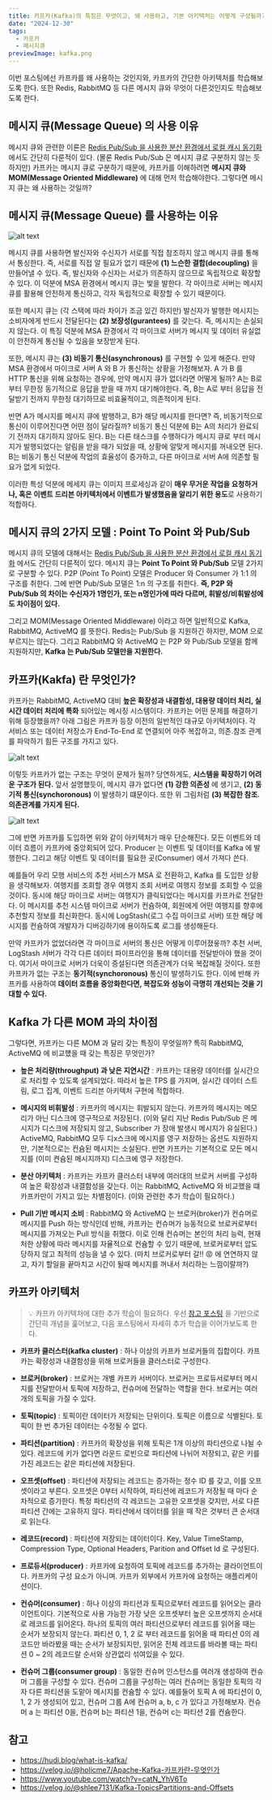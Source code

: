 ```yaml
---
title: 카프카(Kafka)의 특징은 무엇이고, 왜 사용하고, 기본 아키텍처는 어떻게 구성될까?
date: "2024-12-30"
tags:
  - 카프카
  - 메시지큐
previewImage: kafka.png
---
```


이번 포스팅에선 카프카를 왜 사용하는 것인지와, 카프카의 간단한 아키텍처를 학습해보도록 한다. 또한 Redis, RabbitMQ 등 다른 메시지 큐와 무엇이 다른것인지도 학습해보도록 한다.

## 메시지 큐(Message Queue) 의 사용 이유

메시지 큐와 관련한 이론은 [Redis Pub/Sub 을 사용한 분산 환경에서 로컬 캐시 동기화](https://haon.blog/spring/redis-pub-sub-local-cache-synchornization/) 에서도 간단히 다룬적이 있다. (몰론 Redis Pub/Sub 은 메시지 큐로 구분하지 않는 듯 하지만) 카프카는 메시지 큐로 구분하기 때문에, 카프카를 이해하려면 **메시지 큐와 MOM(Message Oriented Middleware)** 에 대해 먼저 학습해야한다. 그렇다면 메시지 큐는 왜 사용하는 것일까?

## 메시지 큐(Message Queue) 를 사용하는 이유

![alt text](image.png)

메시지 큐를 사용하면 발신자와 수신자가 서로를 직접 참조하지 않고 메시지 큐를 통해서 통싱한다. 즉, 서로를 직접 알 필요가 없기 때문에 **(1) 느슨한 결합(decoupling)** 을 만들어낼 수 있다. 즉, 발신자와 수신자는 서로가 의존하지 않으므로 독립적으로 확장할 수 있다. 이 덕분에 MSA 환경에서 메시지 큐는 빛을 발한다. 각 마이크로 서버는 메시지 큐를 활용해 안전하게 통신하고, 각자 독립적으로 확장할 수 있기 때문이다.

또한 메시지 큐는 (각 스택에 따라 차이가 조금 있긴 하지만) 발신자가 발행한 메시지는 소비자에게 반드시 전달된다는 **(2) 보장성(gurantees)** 를 갖는다. 즉, 메시지는 손실되지 않는다. 이 특징 덕분에 MSA 환경에서 각 마이크로 서버가 메시지 및 데이터 유실없이 안전하게 통신될 수 있음을 보장받게 된다.

또한, 메시지 큐는 **(3) 비동기 통신(asynchronous)** 를 구현할 수 있게 해준다. 만약 MSA 환경에서 마이크로 서버 A 와 B 가 통신하는 상황을 가정해보자. A 가 B 를 HTTP 통신을 위해 요청하는 경우에, 만약 메시지 큐가 없더라면 어떻게 될까? A는 B로부터 무한정 동기적으로 응답을 받을 때 까지 대기해야한다. 즉, B는 A로 부터 응답을 전달받기 전까지 무한정 대기하므로 비효율적이고, 의존적이게 된다.

반면 A가 메시지를 메시지 큐에 발행하고, B가 해당 메시지를 한다면? 즉, 비동기적으로 통신이 이루어진다면 어떤 점이 달라질까? 비동기 통신 덕분에 B는 A의 처리가 완료되기 전까지 대기하지 않아도 된다. B는 다른 태스크를 수행하다가 메시지 큐로 부터 메시지가 발행되었다는 알림을 받을 때가 되었을 때, 상황에 알맞게 메시지를 꺼내오면 된다. B는 비동기 통신 덕분에 작업의 효율성이 증가하고, 다른 마이크로 서버 A에 의존할 필요가 없게 되었다.

이러한 특성 덕분에 메세지 큐는 이미지 프로세싱과 같이 **매우 무거운 작업을 요청하거나, 혹은 이벤트 드리븐 아키텍처에서 이벤트가 발생했음을 알리기 위한 용도**로 사용하기 적합하다.

## 메시지 큐의 2가지 모델 : Point To Point 와 Pub/Sub

메시지 큐의 모델에 대해서는 [Redis Pub/Sub 을 사용한 분산 환경에서 로컬 캐시 동기화](https://haon.blog/spring/redis-pub-sub-local-cache-synchornization/) 에서도 간단히 다룬적이 있다. 메시지 큐는 **Point To Point 와 Pub/Sub** 모델 2가지로 구분할 수 있다. P2P (Point To Point) 모델은 Producer 와 Consumer 가 1:1 의 구조를 취한다. 그에 반면 Pub/Sub 모델은 1:n 의 구조를 취한다. **즉, P2P 와 Pub/Sub 의 차이는 수신자가 1명인가, 또는 n명인가에 따라 다르며, 휘발성/비휘발성에도 차이점이 있다.**

그리고 MOM(Message Oriented Middleware) 이라고 하면 일반적으로 Kafka, RabbitMQ, ActiveMQ 를 뜻한다. Redis는 Pub/Sub 을 지원하긴 하지만, MOM 으로 부르지는 않는다. 그리고 RabbitMQ 와 ActiveMQ 는 P2P 와 Pub/Sub 모델을 함께 지원하지만, **Kafka 는 Pub/Sub 모델만을 지원한다.**

## 카프카(Kakfa) 란 무엇인가?

카프카는 RabbitMQ, ActiveMQ 대비 **높은 확장성과 내결함성, 대용량 데이터 처리, 실시간 데이터 처리에 특화** 되어있는 메시징 시스템이다. 카프카는 어떤 문제를 해결하기 위해 등장했을까? 아래 그림은 카프카 등장 이전의 일반적인 대규모 아키텍처이다. 각 서비스 또는 데이터 저장소가 End-To-End 로 연결되어 아주 복잡하고, 의존.참조 관계를 파악하기 힘든 구조를 가지고 있다.

![alt text](image-1.png)

이렇듯 카프카가 없는 구조는 무엇이 문제가 될까? 당연하게도, **시스템을 확장하기 어려운 구조가 된다.** 앞서 설명했듯이, 메시지 큐가 없다면 **(1) 강한 의존성** 에 생기고, **(2) 동기적 통신(synchoronous)** 이 발생하기 떄문이다. 또한 위 그림처럼 **(3) 복잡한 참조.의존관계를 가지게 된다.**

![alt text](image-2.png)

그에 반면 카프카를 도입하면 위와 같이 아키텍처가 매우 단순해진다. 모든 이벤트와 데이터 흐름이 카프카에 중앙회되어 있다. Producer 는 이벤트 및 데이터를 Kafka 에 발행한다. 그리고 해당 이벤트 및 데이터를 필요한 곳(Consumer) 에서 가져다 쓴다.

예를들어 우리 모행 서비스의 추천 서비스가 MSA 로 전환하고, Kafka 를 도입한 상황을 생각해보자. 여행지를 조회할 경우 여행지 조회 서버로 여행지 정보를 조회할 수 있을 것이다. 동시에 해당 마이크로 서버는 여행지가 클릭되었다는 메시지를 카프카로 전달한다. 이 메시지를 추천 시스템 마이크로 서버가 컨슘하여, 회원에게 어떤 여행지를 향후에 추천할지 정보를 최신화한다. 동시에 LogStash(로그 수집 마이크로 서버) 또한 해당 메시지를 컨슘하여 개발자가 디버깅하기에 용이하도록 로그를 생성해둔다.

만약 카프카가 없었더라면 각 마이크로 서버의 통신은 어떻게 이루어졌읗까? 추천 서버, LogStash 서버가 각각 다른 데이터 파이프라인을 통해 데이터를 전달받아야 했을 것이다. 여기서 마이크로 서버가 더욱이 증설된다면 의존관계가 더욱 복잡해질 것이다. 또한 카프카가 없는 구조는 **동기적(synchoronous)** 통신이 발생하기도 한다. 이에 반해 카프카를 사용하여 **데이터 흐름을 중앙화한다면, 복잡도와 성능이 극명히 개선되는 것을 기대할 수 있다.**

## Kafka 가 다른 MOM 과의 차이점

그렇다면, 카프카는 다른 MOM 과 달리 갖는 특징이 무엇일까? 특히 RabbitMQ, ActiveMQ 에 비교헀을 때 갖는 특징은 무엇인가?

- **높은 처리량(throughput) 과 낮은 지연시간** : 카프카는 대용량 데이터를 실시간으로 처리할 수 있도록 설계되었다. 따라서 높은 TPS 를 가지며, 실시간 데이터 스트림, 로그 집계, 이벤트 드리븐 아키텍처 구현에 적합하다.

- **메시지의 비휘발성** : 카프카의 메시지는 휘발되지 않는다. 카프카의 메시지는 메모리가 아닌 디스크에 영구적으로 저장된다. (이와 달리 지난 Redis Pub/Sub 은 메시지가 디스크에 저장되지 않고, Subscriber 가 장애 발생시 메시지가 유실된다.) ActiveMQ, RabbitMQ 모두 디x스크에 메시지를 영구 저장하는 옵션도 지원하지만, 기본적으로는 컨슘된 메시지는 소실된다. 반면 카프카는 기본적으로 모든 메시지를 (이미 켠슘된 메시지까지) 디스크에 영구 저장한다.

- **분산 아키텍처** : 카프카는 카프카 클러스터 내부에 여러대의 브로커 서버를 구성하여 높은 확장성과 내결함성을 갖는다. 이는 RabbitMQ, ActiveMQ 와 비교했을 떄 카프카만이 가지고 있는 차별점이다. (이와 관련한 추가 학습이 필요하다.)

- **Pull 기반 메시지 소비** : RabbitMQ 와 ActiveMQ 는 브로커(broker)가 컨슈머로 메시지를 Push 하는 방식인데 반해, 카프카는 컨슈머가 능동적으로 브로커로부터 메시지를 가져오는 Pull 방식을 취했다. 이로 인해 컨슈머는 본인의 처리 능력, 현재 처한 상황에 따라 메시지를 자율적으로 컨슘할 수 있기 때문에, 브로커로부터 압도당하지 않고 최적의 성능을 낼 수 있다. (마치 브로커로부터 갈!! 😡 에 연연하지 않고, 자기 할일을 끝마치고 시간이 될때 메시지를 꺼내서 처리하는 느낌이랄까?)

## 카프카 아키텍처

> 💡 카프카 아키텍처에 대한 추가 학습이 필요하다. 우선 [참고 포스팅](https://hudi.blog/what-is-kafka/) 을 기반으로 간단히 개념을 훑어보고, 다음 포스팅에서 자세히 추가 학습을 이어가보도록 한다.

- **카프카 클러스터(kafka cluster)** : 하나 이상의 카프카 브로커들의 집합이다. 카프카는 확장성과 내결함성을 위해 브로커들을 클러스터로 구성한다.

- **브로커(broker)** : 브로커는 개별 카프카 서버이다. 브로커는 프로듀서로부터 메시지를 전달받아서 토픽에 저장하고, 컨슈머에 전달하는 역할을 한다. 브로커는 여러개의 토픽을 가질 수 있다.

- **토픽(topic)** : 토픽이란 데이터가 저장되는 단위이다. 토픽은 이름으로 식별된다. 토픽이 한 번 추가된 데이터는 수정될 수 없다.

- **파티션(partition)** : 카프카의 확장성을 위해 토픽은 1개 이상의 파티션으로 나뉠 수 있다. 레코드에 키가 없다면 라운드 로빈으로 파티션에 나뉘어 저장되고, 같은 키를 가진 레코드는 같은 파티션에 저장된다.

- **오프셋(offset)** : 파티션에 저장되는 레코드는 증가하는 정수 ID 를 갖고, 이를 오프셋이라고 부른다. 오프셋은 0부터 시작하여, 파티션에 레코드가 저장될 때 마다 순차적으로 증가한다. 특정 파티션의 각 레코드는 고유한 오프셋을 갖지만, 서로 다른 파티션 간에는 고유하지 않다. 파티션에서 데이터를 읽을 때 작은 것부터 큰 순서대로 읽는다.

- **레코드(record)** : 파티션에 저장되는 데이터이다. Key, Value TimeStamp, Compression Type, Optional Headers, Parition and Offset Id 로 구성된다.

- **프로듀서(producer)** : 카프카에 요청하여 토픽에 레코드를 추가하는 클라이언트이다. 카프카의 구성 요소가 아니며. 카프카 외부에서 카프카에 요청하는 애플리케이션이다.

- **컨슈머(consumer)** : 하나 이상의 파티션과 토픽으로부터 레코드를 읽어오는 클라이언트이다. 기본적으로 사용 가능한 가장 낮은 오프셋부터 높은 오프셋까지 순서대로 레코드를 읽어온다. 하나의 토픽의 여러 파티션으로부터 레코드를 읽어올 때는 순서가 보장되지 않는다. 파티션 0, 1, 2 로 부터 레코드를 읽어올 때 파티션 0의 레코드만 바라봤을 때는 순서가 보장되지만, 읽어온 전체 레코드를 바라볼 때는 파티션 0 ~ 2의 레코드랄 순서와 상관없리 섞여있을 수 있다.

- **컨슈머 그룹(consumer group)** : 동일한 컨슈머 인스턴스를 여러개 생성하여 컨슈머 그룹을 구성할 수 있다. 컨슈머 그룹을 구성하는 여러 컨슈머는 동일한 토픽의 각자 다른 파티션을 도맡아 메시지를 컨슘할 수 있다. 예를들어 토픽 A 에 파티션이 0, 1, 2 가 생성되어 있고, 컨슈머 그룹 A에 컨슈머 a, b, c 가 있다고 가정해보자. 컨슈머 a 는 파티션 0을, 컨슈머 b는 파티션 1을, 컨슈머 c는 파티션 2를 컨슘한다.

## 참고

- https://hudi.blog/what-is-kafka/
- https://velog.io/@holicme7/Apache-Kafka-카프카란-무엇인가
- https://www.youtube.com/watch?v=catN_YhV6To
- https://velog.io/@shlee7131/Kafka-TopicsPartitions-and-Offsets
